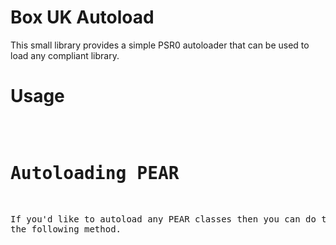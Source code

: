 
Box UK Autoload
===============

This small library provides a simple PSR0 autoloader that can be used to load
any compliant library.

Usage
=====

<pre>
<?php

include 'BoxUK\Autoload.php';

BoxUK\Autoload::register( '/path/to/mydir' );

</pre>

Autoloading PEAR
================

If you'd like to autoload any PEAR classes then you can do this using the
following method.

